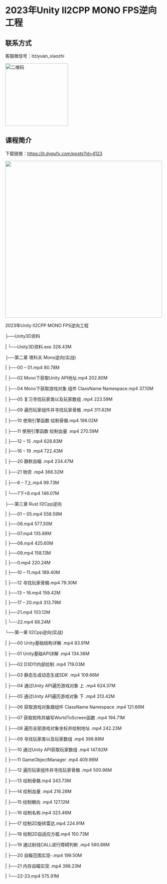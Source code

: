 # 2023年Unity Il2CPP MONO FPS逆向工程

## 联系方式

客服微信号：itziyuan_xiaozhi

<img src="https://ziyuanyun.oss-cn-guangzhou.aliyuncs.com/common/20240614073449/666b82192834a.jpg" width="200" height="200" alt="二维码">

## 课程简介

下载链接：https://it.dyqufx.com/posts?id=4123

<img src="https://ziyuanyun.oss-cn-guangzhou.aliyuncs.com/yun/20240529073005/665668fdbe311.jpg" width="500" alt="">

  2023年Unity Il2CPP MONO FPS逆向工程



 ├──Unity3D资料

 | └──Unity3D资料.exe 328.43M

 ├──第二章 塔科夫 Mono逆向(实战)

 | ├──00 &#8211; 01.mp4 80.78M

 | ├──02 Mono下获取Unity API地址.mp4 202.80M

 | ├──04 Mono下获取游戏对象 组件 ClassName Namespace.mp4 37.10M

 | ├──05 复习寻找玩家类以及玩家数组 .mp4 223.59M

 | ├──09 遍历玩家组件并寻找玩家骨骼 .mp4 311.62M

 | ├──10 使用引擎函数 绘制骨骼.mp4 198.02M

 | ├──11 使用引擎函数 绘制血量 .mp4 270.59M

 | ├──12 &#8211; 15 .mp4 628.83M

 | ├──16 &#8211; 19 .mp4 722.43M

 | ├──20 静默自瞄 .mp4 234.47M

 | ├──21 物资 .mp4 366.32M

 | ├──6 &#8211; 7上.mp4 99.73M

 | └──7下+8.mp4 146.07M

 ├──第三章 Rust Il2Cpp逆向

 | ├──01 &#8211; 05.mp4 558.59M

 | ├──06.mp4 577.30M

 | ├──07.mp4 135.89M

 | ├──08.mp4 425.60M

 | ├──09.mp4 158.13M

 | ├──0.mp4 220.24M

 | ├──10 &#8211; 11.mp4 189.40M

 | ├──12 寻找玩家骨骼.mp4 79.30M

 | ├──13 &#8211; 16.mp4 159.42M

 | ├──17 &#8211; 20.mp4 313.79M

 | ├──21.mp4 103.12M

 | └──22.mp4 68.24M

 └──第一章 Il2Cpp逆向(实战)

 | ├──00 Unity基础结构详解 .mp4 83.91M

 | ├──01 Unity基础API详解 .mp4 134.36M

 | ├──02 D3D11内部绘制 .mp4 719.03M

 | ├──03 静态生成动态生成SDK .mp4 109.66M

 | ├──04 通过Unity API遍历游戏对象 上 .mp4 624.37M

 | ├──05 通过Unity API遍历游戏对象 下 .mp4 313.42M

 | ├──06 获取游戏对象跟组件 ClassName Namespace .mp4 121.66M

 | ├──07 获取矩阵并编写WorldToScreen函数 .mp4 194.71M

 | ├──08 遍历全部游戏对象坐标并绘制地址 .mp4 242.23M

 | ├──09 寻找玩家类以及玩家数组 .mp4 398.88M

 | ├──10 通过Unity API获取玩家数组 .mp4 147.82M

 | ├──11 GameObjectManager .mp4 409.96M

 | ├──12 遍历玩家组件并寻找玩家骨骼 .mp4 500.96M

 | ├──13 绘制骨骼.mp4 343.73M

 | ├──14 绘制血量 .mp4 216.28M

 | ├──15 绘制朝向 .mp4 127.12M

 | ├──16 绘制名称.mp4 323.46M

 | ├──17 绘制2D旋转雷达.mp4 224.91M

 | ├──18 绘制2D自适应方框.mp4 150.73M

 | ├──19 通过射线CALL进行障碍判断 .mp4 590.88M

 | ├──20 自瞄范围实现-.mp4 199.50M

 | ├──21 内存自瞄实现 .mp4 398.23M

 | └──22-23.mp4 575.91M

  